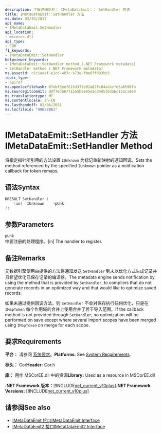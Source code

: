 ```yaml
---
description: 了解详细信息： IMetaDataEmit：： SetHandler 方法
title: IMetaDataEmit::SetHandler 方法
ms.date: 03/30/2017
api_name:
- IMetaDataEmit.SetHandler
api_location:
- mscoree.dll
api_type:
- COM
f1_keywords:
- IMetaDataEmit::SetHandler
helpviewer_keywords:
- IMetaDataEmit::SetHandler method [.NET Framework metadata]
- SetHandler method [.NET Framework metadata]
ms.assetid: c6c1aaaf-e2cd-407c-b73e-fbe6ffd83bb3
topic_type:
- apiref
ms.openlocfilehash: 07ebf8eef816d373e92a82fc84adacfe5a8599fb
ms.sourcegitcommit: ddf7edb67715a5b9a45e3dd44536dabc153c1de0
ms.translationtype: MT
ms.contentlocale: zh-CN
ms.lasthandoff: 02/06/2021
ms.locfileid: "99657861"
---
```

# <a name="imetadataemitsethandler-method"></a><span data-ttu-id="789e2-103">IMetaDataEmit::SetHandler 方法</span><span class="sxs-lookup"><span data-stu-id="789e2-103">IMetaDataEmit::SetHandler Method</span></span>

<span data-ttu-id="789e2-104">将指定指针所引用的方法设置 `IUnknown` 为标记重新映射的通知回调。</span><span class="sxs-lookup"><span data-stu-id="789e2-104">Sets the method referenced by the specified `IUnknown` pointer as a notification callback for token remaps.</span></span>  
  
## <a name="syntax"></a><span data-ttu-id="789e2-105">语法</span><span class="sxs-lookup"><span data-stu-id="789e2-105">Syntax</span></span>  
  
```cpp  
HRESULT SetHandler (
    [in]  IUnknown    *pUnk  
);  
```  
  
## <a name="parameters"></a><span data-ttu-id="789e2-106">参数</span><span class="sxs-lookup"><span data-stu-id="789e2-106">Parameters</span></span>  

 `pUnk`  
 <span data-ttu-id="789e2-107">中要注册的处理程序。</span><span class="sxs-lookup"><span data-stu-id="789e2-107">[in] The handler to register.</span></span>  
  
## <a name="remarks"></a><span data-ttu-id="789e2-108">备注</span><span class="sxs-lookup"><span data-stu-id="789e2-108">Remarks</span></span>  

 <span data-ttu-id="789e2-109">元数据引擎使用由提供的方法将通知发送 `SetHandler` 到未以优化方式生成记录并且希望优化已保存记录的编译器。</span><span class="sxs-lookup"><span data-stu-id="789e2-109">The metadata engine sends notification by using the method that is provided by `SetHandler`, to compilers that do not generate records in an optimized way and that would like to optimize saved records.</span></span>  
  
 <span data-ttu-id="789e2-110">如果未通过提供回调方法，则 `SetHandler` 不会对保存执行任何优化，只是在 `IMapToken` 每个作用域的合并上使用合并了若干导入范围。</span><span class="sxs-lookup"><span data-stu-id="789e2-110">If the callback method is not provided through `SetHandler`, no optimization will be performed on save except where several import scopes have been merged using `IMapToken` on merge for each scope.</span></span>  
  
## <a name="requirements"></a><span data-ttu-id="789e2-111">要求</span><span class="sxs-lookup"><span data-stu-id="789e2-111">Requirements</span></span>  

 <span data-ttu-id="789e2-112">**平台：** 请参阅 [系统要求](../../get-started/system-requirements.md)。</span><span class="sxs-lookup"><span data-stu-id="789e2-112">**Platforms:** See [System Requirements](../../get-started/system-requirements.md).</span></span>  
  
 <span data-ttu-id="789e2-113">**标头：** Cor</span><span class="sxs-lookup"><span data-stu-id="789e2-113">**Header:** Cor.h</span></span>  
  
 <span data-ttu-id="789e2-114">**库：** 用作 MSCorEE.dll 中的资源</span><span class="sxs-lookup"><span data-stu-id="789e2-114">**Library:** Used as a resource in MSCorEE.dll</span></span>  
  
 <span data-ttu-id="789e2-115">**.NET Framework 版本：**[!INCLUDE[net_current_v10plus](../../../../includes/net-current-v10plus-md.md)]</span><span class="sxs-lookup"><span data-stu-id="789e2-115">**.NET Framework Versions:** [!INCLUDE[net_current_v10plus](../../../../includes/net-current-v10plus-md.md)]</span></span>  
  
## <a name="see-also"></a><span data-ttu-id="789e2-116">请参阅</span><span class="sxs-lookup"><span data-stu-id="789e2-116">See also</span></span>

- [<span data-ttu-id="789e2-117">IMetaDataEmit 接口</span><span class="sxs-lookup"><span data-stu-id="789e2-117">IMetaDataEmit Interface</span></span>](imetadataemit-interface.md)
- [<span data-ttu-id="789e2-118">IMetaDataEmit2 接口</span><span class="sxs-lookup"><span data-stu-id="789e2-118">IMetaDataEmit2 Interface</span></span>](imetadataemit2-interface.md)
